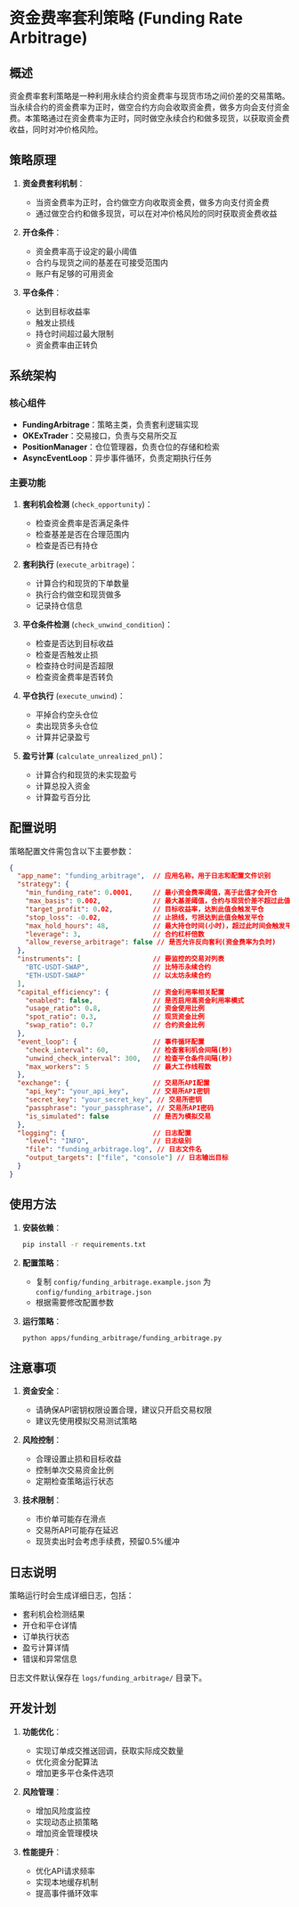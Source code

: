 # 资金费率套利策略 (Funding Rate Arbitrage)

## 概述

资金费率套利策略是一种利用永续合约资金费率与现货市场之间价差的交易策略。当永续合约的资金费率为正时，做空合约方向会收取资金费，做多方向会支付资金费。本策略通过在资金费率为正时，同时做空永续合约和做多现货，以获取资金费收益，同时对冲价格风险。

## 策略原理

1. **资金费套利机制**：
   - 当资金费率为正时，合约做空方向收取资金费，做多方向支付资金费
   - 通过做空合约和做多现货，可以在对冲价格风险的同时获取资金费收益

2. **开仓条件**：
   - 资金费率高于设定的最小阈值
   - 合约与现货之间的基差在可接受范围内
   - 账户有足够的可用资金

3. **平仓条件**：
   - 达到目标收益率
   - 触发止损线
   - 持仓时间超过最大限制
   - 资金费率由正转负

## 系统架构

### 核心组件

- **FundingArbitrage**：策略主类，负责套利逻辑实现
- **OKExTrader**：交易接口，负责与交易所交互
- **PositionManager**：仓位管理器，负责仓位的存储和检索
- **AsyncEventLoop**：异步事件循环，负责定期执行任务

### 主要功能

1. **套利机会检测** (`check_opportunity`)：
   - 检查资金费率是否满足条件
   - 检查基差是否在合理范围内
   - 检查是否已有持仓

2. **套利执行** (`execute_arbitrage`)：
   - 计算合约和现货的下单数量
   - 执行合约做空和现货做多
   - 记录持仓信息

3. **平仓条件检测** (`check_unwind_condition`)：
   - 检查是否达到目标收益
   - 检查是否触发止损
   - 检查持仓时间是否超限
   - 检查资金费率是否转负

4. **平仓执行** (`execute_unwind`)：
   - 平掉合约空头仓位
   - 卖出现货多头仓位
   - 计算并记录盈亏

5. **盈亏计算** (`calculate_unrealized_pnl`)：
   - 计算合约和现货的未实现盈亏
   - 计算总投入资金
   - 计算盈亏百分比

## 配置说明

策略配置文件需包含以下主要参数：

```json
{
  "app_name": "funding_arbitrage",  // 应用名称，用于日志和配置文件识别
  "strategy": {
    "min_funding_rate": 0.0001,     // 最小资金费率阈值，高于此值才会开仓
    "max_basis": 0.002,             // 最大基差阈值，合约与现货价差不超过此值才会开仓
    "target_profit": 0.02,          // 目标收益率，达到此值会触发平仓
    "stop_loss": -0.02,             // 止损线，亏损达到此值会触发平仓
    "max_hold_hours": 48,           // 最大持仓时间(小时)，超过此时间会触发平仓
    "leverage": 3,                  // 合约杠杆倍数
    "allow_reverse_arbitrage": false // 是否允许反向套利(资金费率为负时)
  },
  "instruments": [                  // 要监控的交易对列表
    "BTC-USDT-SWAP",                // 比特币永续合约
    "ETH-USDT-SWAP"                 // 以太坊永续合约
  ],
  "capital_efficiency": {           // 资金利用率相关配置
    "enabled": false,               // 是否启用高资金利用率模式
    "usage_ratio": 0.8,             // 资金使用比例
    "spot_ratio": 0.3,              // 现货资金比例
    "swap_ratio": 0.7               // 合约资金比例
  },
  "event_loop": {                   // 事件循环配置
    "check_interval": 60,           // 检查套利机会间隔(秒)
    "unwind_check_interval": 300,   // 检查平仓条件间隔(秒)
    "max_workers": 5                // 最大工作线程数
  },
  "exchange": {                     // 交易所API配置
    "api_key": "your_api_key",      // 交易所API密钥
    "secret_key": "your_secret_key", // 交易所密钥
    "passphrase": "your_passphrase", // 交易所API密码
    "is_simulated": false           // 是否为模拟交易
  },
  "logging": {                      // 日志配置
    "level": "INFO",                // 日志级别
    "file": "funding_arbitrage.log", // 日志文件名
    "output_targets": ["file", "console"] // 日志输出目标
  }
}
```

## 使用方法

1. **安装依赖**：
   ```bash
   pip install -r requirements.txt
   ```

2. **配置策略**：
   - 复制 `config/funding_arbitrage.example.json` 为 `config/funding_arbitrage.json`
   - 根据需要修改配置参数

3. **运行策略**：
   ```bash
   python apps/funding_arbitrage/funding_arbitrage.py
   ```

## 注意事项

1. **资金安全**：
   - 请确保API密钥权限设置合理，建议只开启交易权限
   - 建议先使用模拟交易测试策略

2. **风险控制**：
   - 合理设置止损和目标收益
   - 控制单次交易资金比例
   - 定期检查策略运行状态

3. **技术限制**：
   - 市价单可能存在滑点
   - 交易所API可能存在延迟
   - 现货卖出时会考虑手续费，预留0.5%缓冲

## 日志说明

策略运行时会生成详细日志，包括：
- 套利机会检测结果
- 开仓和平仓详情
- 订单执行状态
- 盈亏计算详情
- 错误和异常信息

日志文件默认保存在 `logs/funding_arbitrage/` 目录下。

## 开发计划

1. **功能优化**：
   - 实现订单成交推送回调，获取实际成交数量
   - 优化资金分配算法
   - 增加更多平仓条件选项

2. **风险管理**：
   - 增加风险度监控
   - 实现动态止损策略
   - 增加资金管理模块

3. **性能提升**：
   - 优化API请求频率
   - 实现本地缓存机制
   - 提高事件循环效率 
